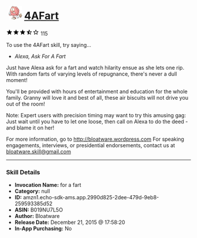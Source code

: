 # &nbsp;<img src="skill_icon" alt="4AFart icon" width="36"> [4AFart](http://alexa.amazon.com/#skills/amzn1.echo-sdk-ams.app.2990d825-2dee-479d-9eb8-259593385d52)
![3.4 stars](../../images/ic_star_black_18dp_1x.png)![3.4 stars](../../images/ic_star_black_18dp_1x.png)![3.4 stars](../../images/ic_star_black_18dp_1x.png)![3.4 stars](../../images/ic_star_half_black_18dp_1x.png)![3.4 stars](../../images/ic_star_border_black_18dp_1x.png) 115

To use the 4AFart skill, try saying...

* *Alexa, Ask For A Fart*

Just have Alexa ask for a fart and watch hilarity ensue as she lets one rip. With random  farts of varying levels of repugnance, there's never a dull moment!

You'll be provided with hours of entertainment and education for the whole family. Granny will love it and best of all, these air biscuits will not drive you out of the room!

Note: Expert users with precision timing may want to try this amusing gag: Just wait until you have to let one loose, then call on Alexa to do the deed - and blame it on her!

For more information, go to http://bloatware.wordpress.com
For speaking engagements, interviews, or presidential endorsements, contact us at  bloatware.skill@gmail.com

***

### Skill Details

* **Invocation Name:** for a fart
* **Category:** null
* **ID:** amzn1.echo-sdk-ams.app.2990d825-2dee-479d-9eb8-259593385d52
* **ASIN:** B019NU7L5O
* **Author:** Bloatware
* **Release Date:** December 21, 2015 @ 17:58:20
* **In-App Purchasing:** No
